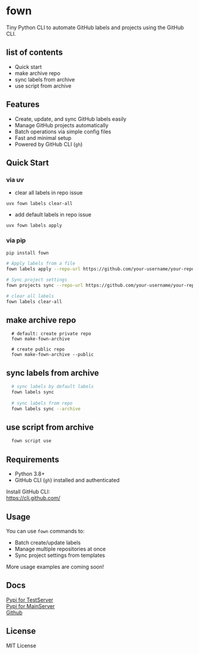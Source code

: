 
# fown

Tiny Python CLI to automate GitHub labels and projects using the GitHub CLI.

## list of contents
- Quick start
- make archive repo
- sync labels from archive
- use script from archive

## Features

- Create, update, and sync GitHub labels easily
- Manage GitHub projects automatically
- Batch operations via simple config files
- Fast and minimal setup
- Powered by GitHub CLI (`gh`)

## Quick Start

### via uv

- clear all labels in repo issue 
```
uvx fown labels clear-all
```

- add default labels in repo issue
```
uvx fown labels apply
```


### via pip

```bash
pip install fown
```

```bash
# Apply labels from a file
fown labels apply --repo-url https://github.com/your-username/your-repo --file labels.yaml

# Sync project settings
fown projects sync --repo-url https://github.com/your-username/your-repo --config project_config.yaml

# clear all labels
fown labels clear-all
```

## make archive repo

```
  # default: create private repo
  fown make-fown-archive

  # create public repo
  fown make-fown-archive --public
```

## sync labels from archive  

```bash  
  # sync labels by default labels
  fown labels sync
  
  # sync labels from repo
  fown labels sync --archive
```

## use script from archive

```bash
  fown script use
```

## Requirements

- Python 3.8+
- GitHub CLI (`gh`) installed and authenticated

Install GitHub CLI:  
https://cli.github.com/

## Usage

You can use `fown` commands to:

- Batch create/update labels
- Manage multiple repositories at once
- Sync project settings from templates

More usage examples are coming soon!

## Docs

[Pypi for TestServer](https://test.pypi.org/project/fown/)  
[Pypi for MainServer](https://pypi.org/project/fown/)  
[Github](https://github.com/bamjun/fown)  

## License

MIT License
